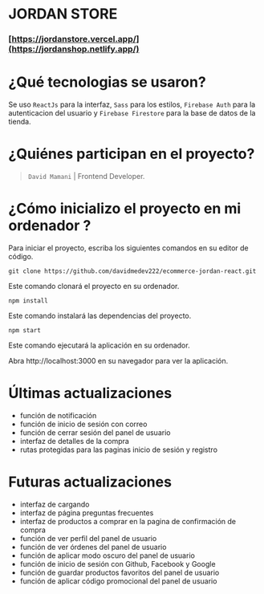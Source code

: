# **JORDAN STORE**

### [https://jordanstore.vercel.app/](https://jordanshop.netlify.app/)

# **¿Qué tecnologias se usaron?**

Se uso `ReactJs` para la interfaz, `Sass` para los estilos, `Firebase Auth` para la autenticacion del usuario y `Firebase Firestore` para la base de datos de la tienda.

# **¿Quiénes participan en el proyecto?**

> `David Mamani` | Frontend Developer.

# **¿Cómo inicializo el proyecto en mi ordenador ?**

Para iniciar el proyecto, escriba los siguientes comandos en su editor de código.

```
git clone https://github.com/davidmedev222/ecommerce-jordan-react.git
```

Este comando clonará el proyecto en su ordenador.

```
npm install
```

Este comando instalará las dependencias del proyecto.

```
npm start
```

Este comando ejecutará la aplicación en su ordenador.

Abra http://localhost:3000 en su navegador para ver la aplicación.

# **Últimas actualizaciones**

-   función de notificación
-   función de inicio de sesión con correo
-   función de cerrar sesión del panel de usuario
-   interfaz de detalles de la compra
-   rutas protegidas para las paginas inicio de sesión y registro

# **Futuras actualizaciones**

-   interfaz de cargando
-   interfaz de página preguntas frecuentes
-   interfaz de productos a comprar en la pagina de confirmación de compra
-   función de ver perfil del panel de usuario
-   función de ver órdenes del panel de usuario
-   función de aplicar modo oscuro del panel de usuario
-   función de inicio de sesión con Github, Facebook y Google
-   función de guardar productos favoritos del panel de usuario
-   función de aplicar código promocional del panel de usuario
